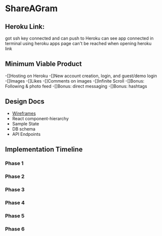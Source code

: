 # ShareAGram

## Heroku Link:
  got ssh key connected and can push to Heroku
  can see app connected in terminal using heroku apps
  page can't be reached when opening heroku link
## Minimum Viable Product
  -[]Hosting on Heroku
  -[]New account creation, login, and guest/demo login
  -[]Images
  -[]Likes
  -[]Comments on images
  -[]Infinite Scroll
  -[]Bonus: Following & photo feed
  -[]Bonus: direct messaging
  -[]Bonus: hashtags

## Design Docs
  * [Wireframes](./wireframes/)
  * React component-hierarchy
  * Sample State
  * DB schema
  * API Endpoints

## Implementation Timeline
### Phase 1
### Phase 2
### Phase 3
### Phase 4
### Phase 5
### Phase 6
